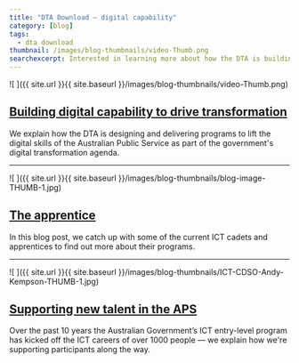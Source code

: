 ```yaml
---
title: "DTA Download — digital capability"
category: [blog]
tags:
  - dta download
thumbnail: /images/blog-thumbnails/video-Thumb.png
searchexcerpt: Interested in learning more about how the DTA is building digital capability in the APS? Here's a wrap up of our latest blog posts on the topic.
---
```


![ ]({{ site.url }}{{ site.baseurl }}/images/blog-thumbnails/video-Thumb.png)

## [Building digital capability to drive transformation](/news/building-digital-capability/)

We explain how the DTA is designing and delivering programs to lift the digital skills of the Australian Public Service as part of the government's digital transformation agenda.

***

![ ]({{ site.url }}{{ site.baseurl }}/images/blog-thumbnails/blog-image-THUMB-1.jpg)

## [The apprentice](/blog/the-apprentice/)

In this blog post, we catch up with some of the current ICT cadets and apprentices to find out more about their programs.

***

![ ]({{ site.url }}{{ site.baseurl }}/images/blog-thumbnails/ICT-CDSO-Andy-Kempson-THUMB-1.jpg)

## [Supporting new talent in the APS](/blog/supporting-new-talent-in-the-aps/)

Over the past 10 years the Australian Government’s ICT entry-level program has kicked off the ICT careers of over 1000 people — we explain how we're supporting participants along the way.
